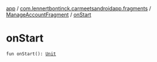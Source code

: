 [app](../../index.md) / [com.lennertbontinck.carmeetsandroidapp.fragments](../index.md) / [ManageAccountFragment](index.md) / [onStart](./on-start.md)

# onStart

`fun onStart(): `[`Unit`](https://kotlinlang.org/api/latest/jvm/stdlib/kotlin/-unit/index.html)